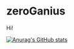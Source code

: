 # zeroGanius

Hi!

[![Anurag's GitHub stats](https://github-readme-stats.vercel.app/api?username=zeroGanius)](https://github.com/zeroGanius/github-readme-stats)
